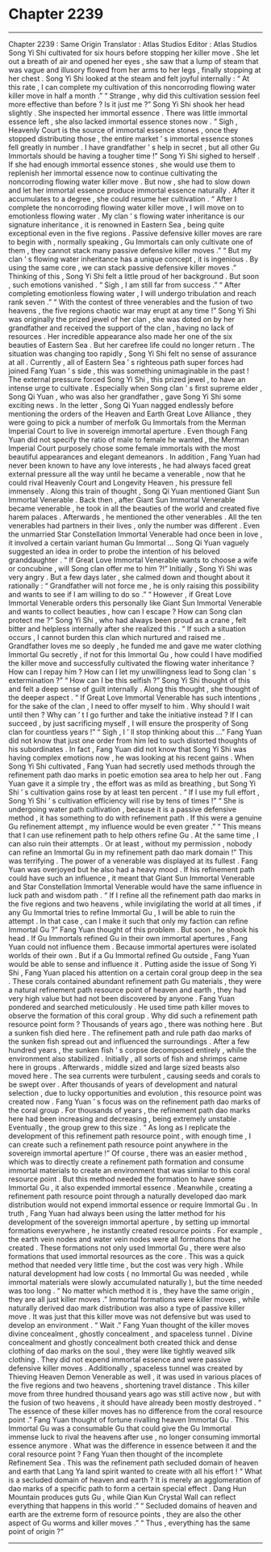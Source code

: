 
# Chapter 2239


---

Chapter 2239 : Same Origin
Translator : Atlas Studios Editor : Atlas Studios
Song Yi Shi cultivated for six hours before stopping her killer move .
She let out a breath of air and opened her eyes , she saw that a lump of steam that was vague and illusory flowed from her arms to her legs , finally stopping at her chest .
Song Yi Shi looked at the steam and felt joyful internally : “ At this rate , I can complete my cultivation of this noncorroding flowing water killer move in half a month .”
“ Strange , why did this cultivation session feel more effective than before ? Is it just me ?”
Song Yi Shi shook her head slightly .
She inspected her immortal essence .
There was little immortal essence left , she also lacked immortal essence stones now .
“ Sigh , Heavenly Court is the source of immortal essence stones , once they stopped distributing those , the entire market ’ s immortal essence stones fell greatly in number . I have grandfather ’ s help in secret , but all other Gu Immortals should be having a tougher time !”
Song Yi Shi sighed to herself .
If she had enough immortal essence stones , she would use them to replenish her immortal essence now to continue cultivating the noncorroding flowing water killer move .
But now , she had to slow down and let her immortal essence produce immortal essence naturally . After it accumulates to a degree , she could resume her cultivation .
“ After I complete the noncorroding flowing water killer move , I will move on to emotionless flowing water . My clan ’ s flowing water inheritance is our signature inheritance , it is renowned in Eastern Sea , being quite exceptional even in the five regions . Passive defensive killer moves are rare to begin with , normally speaking , Gu Immortals can only cultivate one of them , they cannot stack many passive defensive killer moves .”
“ But my clan ’ s flowing water inheritance has a unique concept , it is ingenious . By using the same core , we can stack passive defensive killer moves .”
Thinking of this , Song Yi Shi felt a little proud of her background .
But soon , such emotions vanished .
“ Sigh , I am still far from success .”
“ After completing emotionless flowing water , I will undergo tribulation and reach rank seven .”
“ With the contest of three venerables and the fusion of two heavens , the five regions chaotic war may erupt at any time !”
Song Yi Shi was originally the prized jewel of her clan , she was doted on by her grandfather and received the support of the clan , having no lack of resources . Her incredible appearance also made her one of the six beauties of Eastern Sea .
But her carefree life could no longer return .
The situation was changing too rapidly , Song Yi Shi felt no sense of assurance at all . Currently , all of Eastern Sea ’ s righteous path super forces had joined Fang Yuan ’ s side , this was something unimaginable in the past !
The external pressure forced Song Yi Shi , this prized jewel , to have an intense urge to cultivate .
Especially when Song clan ’ s first supreme elder , Song Qi Yuan , who was also her grandfather , gave Song Yi Shi some exciting news .
In the letter , Song Qi Yuan nagged endlessly before mentioning the orders of the Heaven and Earth Great Love Alliance , they were going to pick a number of merfolk Gu Immortals from the Merman Imperial Court to live in sovereign immortal aperture .
Even though Fang Yuan did not specify the ratio of male to female he wanted , the Merman Imperial Court purposely chose some female immortals with the most beautiful appearances and elegant demeanors .
In addition , Fang Yuan had never been known to have any love interests , he had always faced great external pressure all the way until he became a venerable , now that he could rival Heavenly Court and Longevity Heaven , his pressure fell immensely .
Along this train of thought , Song Qi Yuan mentioned Giant Sun Immortal Venerable .
Back then , after Giant Sun Immortal Venerable became venerable , he took in all the beauties of the world and created five harem palaces .
Afterwards , he mentioned the other venerables .
All the ten venerables had partners in their lives , only the number was different .
Even the unmarried Star Constellation Immortal Venerable had once been in love , it involved a certain variant human Gu Immortal …
Song Qi Yuan vaguely suggested an idea in order to probe the intention of his beloved granddaughter .
“ If Great Love Immortal Venerable wants to choose a wife or concubine , will Song clan offer me to him ?!” Initially , Song Yi Shi was very angry .
But a few days later , she calmed down and thought about it rationally : “ Grandfather will not force me , he is only raising this possibility and wants to see if I am willing to do so .”
“ However , if Great Love Immortal Venerable orders this personally like Giant Sun Immortal Venerable and wants to collect beauties , how can I escape ? How can Song clan protect me ?”
Song Yi Shi , who had always been proud as a crane , felt bitter and helpless internally after she realized this .
“ If such a situation occurs , I cannot burden this clan which nurtured and raised me . Grandfather loves me so deeply , he funded me and gave me water clothing Immortal Gu secretly , if not for this Immortal Gu , how could I have modified the killer move and successfully cultivated the flowing water inheritance ? How can I repay him ? How can I let my unwillingness lead to Song clan ’ s extermination ?”
“ How can I be this selfish ?” Song Yi Shi thought of this and felt a deep sense of guilt internally .
Along this thought , she thought of the deeper aspect .
“ If Great Love Immortal Venerable has such intentions , for the sake of the clan , I need to offer myself to him . Why should I wait until then ? Why can ’ t I go further and take the initiative instead ? If I can succeed , by just sacrificing myself , I will ensure the prosperity of Song clan for countless years !”
“ Sigh , I ’ ll stop thinking about this …”
Fang Yuan did not know that just one order from him led to such distorted thoughts of his subordinates .
In fact , Fang Yuan did not know that Song Yi Shi was having complex emotions now , he was looking at his recent gains .
When Song Yi Shi cultivated , Fang Yuan had secretly used methods through the refinement path dao marks in poetic emotion sea area to help her out .
Fang Yuan gave it a simple try , the effort was as mild as breathing , but Song Yi Shi ’ s cultivation gains rose by at least ten percent .
“ If I use my full effort , Song Yi Shi ’ s cultivation efficiency will rise by tens of times !”
“ She is undergoing water path cultivation , because it is a passive defensive method , it has something to do with refinement path . If this were a genuine Gu refinement attempt , my influence would be even greater .”
“ This means that I can use refinement path to help others refine Gu . At the same time , I can also ruin their attempts . Or at least , without my permission , nobody can refine an Immortal Gu in my refinement path dao mark domain !”
This was terrifying .
The power of a venerable was displayed at its fullest .
Fang Yuan was overjoyed but he also had a heavy mood .
If his refinement path could have such an influence , it meant that Giant Sun Immortal Venerable and Star Constellation Immortal Venerable would have the same influence in luck path and wisdom path .
“ If I refine all the refinement path dao marks in the five regions and two heavens , while invigilating the world at all times , if any Gu Immortal tries to refine Immortal Gu , I will be able to ruin the attempt . In that case , can I make it such that only my faction can refine Immortal Gu ?”
Fang Yuan thought of this problem .
But soon , he shook his head .
If Gu Immortals refined Gu in their own immortal apertures , Fang Yuan could not influence them .
Because immortal apertures were isolated worlds of their own .
But if a Gu Immortal refined Gu outside , Fang Yuan would be able to sense and influence it .
Putting aside the issue of Song Yi Shi , Fang Yuan placed his attention on a certain coral group deep in the sea .
These corals contained abundant refinement path Gu materials , they were a natural refinement path resource point of heaven and earth , they had very high value but had not been discovered by anyone .
Fang Yuan pondered and searched meticulously .
He used time path killer moves to observe the formation of this coral group .
Why did such a refinement path resource point form ?
Thousands of years ago , there was nothing here .
But a sunken fish died here .
The refinement path and rule path dao marks of the sunken fish spread out and influenced the surroundings .
After a few hundred years , the sunken fish ’ s corpse decomposed entirely , while the environment also stabilized .
Initially , all sorts of fish and shrimps came here in groups . Afterwards , middle sized and large sized beasts also moved here .
The sea currents were turbulent , causing seeds and corals to be swept over .
After thousands of years of development and natural selection , due to lucky opportunities and evolution , this resource point was created now .
Fang Yuan ’ s focus was on the refinement path dao marks of the coral group .
For thousands of years , the refinement path dao marks here had been increasing and decreasing , being extremely unstable . Eventually , the group grew to this size .
“ As long as I replicate the development of this refinement path resource point , with enough time , I can create such a refinement path resource point anywhere in the sovereign immortal aperture !”
Of course , there was an easier method , which was to directly create a refinement path formation and consume immortal materials to create an environment that was similar to this coral resource point .
But this method needed the formation to have some Immortal Gu , it also expended immortal essence .
Meanwhile , creating a refinement path resource point through a naturally developed dao mark distribution would not expend immortal essence or require Immortal Gu .
In truth , Fang Yuan had always been using the latter method for his development of the sovereign immortal aperture , by setting up immortal formations everywhere , he instantly created resource points . For example , the earth vein nodes and water vein nodes were all formations that he created .
These formations not only used Immortal Gu , there were also formations that used immortal resources as the core .
This was a quick method that needed very little time , but the cost was very high .
While natural development had low costs ( no Immortal Gu was needed , while immortal materials were slowly accumulated naturally ), but the time needed was too long .
“ No matter which method it is , they have the same origin , they are all just killer moves .”
Immortal formations were killer moves , while naturally derived dao mark distribution was also a type of passive killer move . It was just that this killer move was not defensive but was used to develop an environment .
“ Wait .” Fang Yuan thought of the killer moves divine concealment , ghostly concealment , and spaceless tunnel .
Divine concealment and ghostly concealment both created thick and dense clothing of dao marks on the soul , they were like tightly weaved silk clothing . They did not expend immortal essence and were passive defensive killer moves .
Additionally , spaceless tunnel was created by Thieving Heaven Demon Venerable as well , it was used in various places of the five regions and two heavens , shortening travel distance . This killer move from three hundred thousand years ago was still active now , but with the fusion of two heavens , it should have already been mostly destroyed .
“ The essence of these killer moves has no difference from the coral resource point .”
Fang Yuan thought of fortune rivalling heaven Immortal Gu .
This Immortal Gu was a consumable Gu that could give the Gu Immortal immense luck to rival the heavens after use , no longer consuming immortal essence anymore .
What was the difference in essence between it and the coral resource point ?
Fang Yuan then thought of the incomplete Refinement Sea .
This was the refinement path secluded domain of heaven and earth that Lang Ya land spirit wanted to create with all his effort !
“ What is a secluded domain of heaven and earth ? It is merely an agglomeration of dao marks of a specific path to form a certain special effect . Dang Hun Mountain produces guts Gu , while Qian Kun Crystal Wall can reflect everything that happens in this world .”
“ Secluded domains of heaven and earth are the extreme form of resource points , they are also the other aspect of Gu worms and killer moves .”
“ Thus , everything has the same point of origin ?”

---

